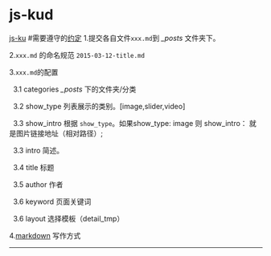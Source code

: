 # js-kud
[js-ku](http://www.js-ku.com) 
#需要遵守的[约定](http://js-ku.com/test/md-test.html) 
1.提交各自文件`xxx.md`到 *_posts* 文件夹下。 

2.`xxx.md` 的命名规范 `2015-03-12-title.md`

3.`xxx.md`的配置 

&nbsp;&nbsp;3.1 categories *_posts* 下的文件夹/分类 

&nbsp;&nbsp;3.2 show_type 列表展示的类别。[image,slider,video]

&nbsp;&nbsp;3.3 show_intro 根据 `show_type`。如果show_type: image 则 show_intro： 就是图片链接地址（相对路径）;

&nbsp;&nbsp;3.3 intro 简述。

&nbsp;&nbsp;3.4 title 标题

&nbsp;&nbsp;3.5 author 作者

&nbsp;&nbsp;3.6 keyword 页面关键词

&nbsp;&nbsp;3.6 layout 选择模板（detail_tmp）

4.[markdown](http://lixiaoshenxian.com/markdown.html) 写作方式 

------------------ 

